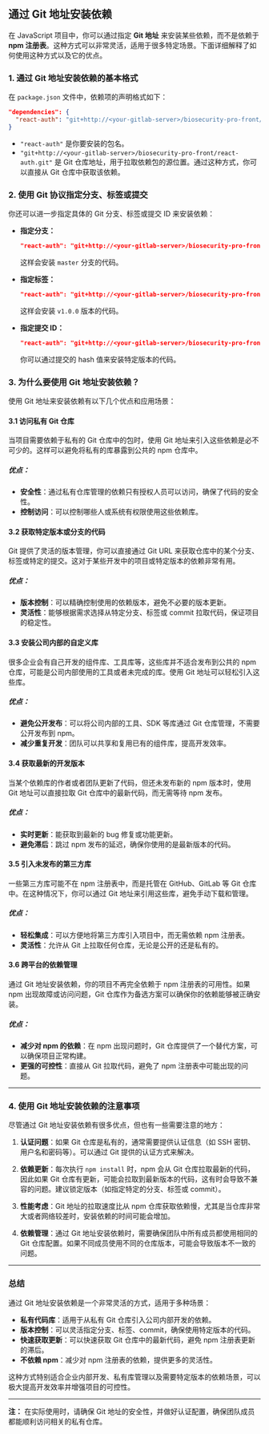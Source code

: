 
## **通过 Git 地址安装依赖**

在 JavaScript 项目中，你可以通过指定 **Git 地址** 来安装某些依赖，而不是依赖于 **npm 注册表**。这种方式可以非常灵活，适用于很多特定场景。下面详细解释了如何使用这种方式以及它的优点。

### **1. 通过 Git 地址安装依赖的基本格式**

在 `package.json` 文件中，依赖项的声明格式如下：

```json
"dependencies": {
  "react-auth": "git+http://<your-gitlab-server>/biosecurity-pro-front/react-auth.git"
}
```

- `"react-auth"` 是你要安装的包名。
- `"git+http://<your-gitlab-server>/biosecurity-pro-front/react-auth.git"` 是 Git 仓库地址，用于拉取依赖包的源位置。通过这种方式，你可以直接从 Git 仓库中获取该依赖。

### **2. 使用 Git 协议指定分支、标签或提交**

你还可以进一步指定具体的 Git 分支、标签或提交 ID 来安装依赖：

- **指定分支：**
  ```json
  "react-auth": "git+http://<your-gitlab-server>/biosecurity-pro-front/react-auth.git#master"
  ```
  这样会安装 `master` 分支的代码。

- **指定标签：**
  ```json
  "react-auth": "git+http://<your-gitlab-server>/biosecurity-pro-front/react-auth.git#v1.0.0"
  ```
  这样会安装 `v1.0.0` 版本的代码。

- **指定提交 ID：**
  ```json
  "react-auth": "git+http://<your-gitlab-server>/biosecurity-pro-front/react-auth.git#<commit-id>"
  ```
  你可以通过提交的 hash 值来安装特定版本的代码。

### **3. 为什么要使用 Git 地址安装依赖？**

使用 Git 地址来安装依赖有以下几个优点和应用场景：

#### **3.1 访问私有 Git 仓库**

当项目需要依赖于私有的 Git 仓库中的包时，使用 Git 地址来引入这些依赖是必不可少的。这样可以避免将私有的库暴露到公共的 npm 仓库中。

##### **优点：**
- **安全性**：通过私有仓库管理的依赖只有授权人员可以访问，确保了代码的安全性。
- **控制访问**：可以控制哪些人或系统有权限使用这些依赖库。

#### **3.2 获取特定版本或分支的代码**

Git 提供了灵活的版本管理，你可以直接通过 Git URL 来获取仓库中的某个分支、标签或特定的提交。这对于某些开发中的项目或特定版本的依赖非常有用。

##### **优点：**
- **版本控制**：可以精确控制使用的依赖版本，避免不必要的版本更新。
- **灵活性**：能够根据需求选择从特定分支、标签或 commit 拉取代码，保证项目的稳定性。

#### **3.3 安装公司内部的自定义库**

很多企业会有自己开发的组件库、工具库等，这些库并不适合发布到公共的 npm 仓库，可能是公司内部使用的工具或者未完成的库。使用 Git 地址可以轻松引入这些库。

##### **优点：**
- **避免公开发布**：可以将公司内部的工具、SDK 等库通过 Git 仓库管理，不需要公开发布到 npm。
- **减少重复开发**：团队可以共享和复用已有的组件库，提高开发效率。

#### **3.4 获取最新的开发版本**

当某个依赖库的作者或者团队更新了代码，但还未发布新的 npm 版本时，使用 Git 地址可以直接拉取 Git 仓库中的最新代码，而无需等待 npm 发布。

##### **优点：**
- **实时更新**：能获取到最新的 bug 修复或功能更新。
- **避免滞后**：跳过 npm 发布的延迟，确保你使用的是最新版本的代码。

#### **3.5 引入未发布的第三方库**

一些第三方库可能不在 npm 注册表中，而是托管在 GitHub、GitLab 等 Git 仓库中。在这种情况下，你可以通过 Git 地址来引用这些库，避免手动下载和管理。

##### **优点：**
- **轻松集成**：可以方便地将第三方库引入项目中，而无需依赖 npm 注册表。
- **灵活性**：允许从 Git 上拉取任何仓库，无论是公开的还是私有的。

#### **3.6 跨平台的依赖管理**

通过 Git 地址安装依赖，你的项目不再完全依赖于 npm 注册表的可用性。如果 npm 出现故障或访问问题，Git 仓库作为备选方案可以确保你的依赖能够被正确安装。

##### **优点：**
- **减少对 npm 的依赖**：在 npm 出现问题时，Git 仓库提供了一个替代方案，可以确保项目正常构建。
- **更强的可控性**：直接从 Git 拉取代码，避免了 npm 注册表中可能出现的问题。

---

### **4. 使用 Git 地址安装依赖的注意事项**

尽管通过 Git 地址安装依赖有很多优点，但也有一些需要注意的地方：

1. **认证问题**：如果 Git 仓库是私有的，通常需要提供认证信息（如 SSH 密钥、用户名和密码等）。可以通过 Git 提供的认证方式来解决。
   
2. **依赖更新**：每次执行 `npm install` 时，npm 会从 Git 仓库拉取最新的代码，因此如果 Git 仓库有更新，可能会拉取到最新版本的代码，这有时会导致不兼容的问题。建议锁定版本（如指定特定的分支、标签或 commit）。

3. **性能考虑**：Git 地址的拉取速度比从 npm 仓库获取依赖慢，尤其是当仓库非常大或者网络较差时，安装依赖的时间可能会增加。

4. **依赖管理**：通过 Git 地址安装依赖时，需要确保团队中所有成员都使用相同的 Git 仓库配置。如果不同成员使用不同的仓库版本，可能会导致版本不一致的问题。

---

### **总结**

通过 Git 地址安装依赖是一个非常灵活的方式，适用于多种场景：

- **私有代码库**：适用于从私有 Git 仓库引入公司内部开发的依赖。
- **版本控制**：可以灵活指定分支、标签、commit，确保使用特定版本的代码。
- **快速获取更新**：可以快速获取 Git 仓库中的最新代码，避免 npm 注册表更新的滞后。
- **不依赖 npm**：减少对 npm 注册表的依赖，提供更多的灵活性。

这种方式特别适合企业内部开发、私有库管理以及需要特定版本的依赖场景，可以极大提高开发效率并增强项目的可控性。

--- 

**注：** 在实际使用时，请确保 Git 地址的安全性，并做好认证配置，确保团队成员都能顺利访问相关的私有仓库。